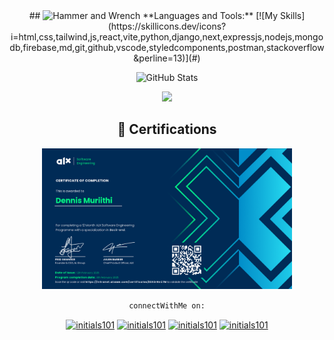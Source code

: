 


<div align="center">	
## <img src="https://raw.githubusercontent.com/Tarikul-Islam-Anik/Animated-Fluent-Emojis/master/Emojis/Objects/Hammer%20and%20Wrench.png" alt="Hammer and Wrench" width="30" height="30" /> **Languages and Tools:**  
[![My Skills](https://skillicons.dev/icons?i=html,css,tailwind,js,react,vite,python,django,next,expressjs,nodejs,mongodb,firebase,md,git,github,vscode,styledcomponents,postman,stackoverflow&perline=13)](#)

<div align="center">
  


 ![GitHub Stats](https://github-readme-stats.vercel.app/api?hide_title=false&hide_rank=false&show_icons=true&include_all_commits=true&count_private=true&disable_animations=false&theme=tokyonight&locale=en&hide_border=true&username=initials101)

![](http://github-profile-summary-cards.vercel.app/api/cards/most-commit-language?username=initials101&theme=tokyonight)

<!--[![GitHub Streak](https://streak-stats.demolab.com/?user=initials101&theme=tokyonight)](https://git.io/streak-stats)
</div> -->

<!-- ![](https://quotes-github-readme.vercel.app/api?type=horizontal&theme=tokyonight&border_radius=13) -->

## 🏅 Certifications

<p align="center">
  <img src="certifications/alx.png" alt="ALX Certificate" width="400"/>
</p>

`connectWithMe on:`


<p align="center">
<a href="https://twitter.com/initials101" target="blank"><img align="center" src="https://raw.githubusercontent.com/rahuldkjain/github-profile-readme-generator/master/src/images/icons/Social/twitter.svg" alt="initials101" height="30" width="40" /></a>
<a href="https://linkedin.com/in/initials101" target="blank"><img align="center" src="https://raw.githubusercontent.com/rahuldkjain/github-profile-readme-generator/master/src/images/icons/Social/linked-in-alt.svg" alt="initials101" height="30" width="40" /></a>
<a href="https://instagram.com/ni_murry" target="blank"><img align="center" src="https://raw.githubusercontent.com/rahuldkjain/github-profile-readme-generator/master/src/images/icons/Social/instagram.svg" alt="initials101" height="30" width="40" /></a>
<a href="https://www.leetcode.com/initials101" target="blank"><img align="center" src="https://raw.githubusercontent.com/rahuldkjain/github-profile-readme-generator/master/src/images/icons/Social/leet-code.svg" alt="initials101" height="30" width="40" /></a>
</p>



